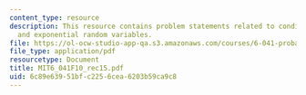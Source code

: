 ```yaml
---
content_type: resource
description: This resource contains problem statements related to conditional probability
  and exponential random variables.
file: https://ol-ocw-studio-app-qa.s3.amazonaws.com/courses/6-041-probabilistic-systems-analysis-and-applied-probability-fall-2010/6c89e63951bfc2256cea6203b59ca9c8_MIT6_041F10_rec15.pdf
file_type: application/pdf
resourcetype: Document
title: MIT6_041F10_rec15.pdf
uid: 6c89e639-51bf-c225-6cea-6203b59ca9c8
---
```

